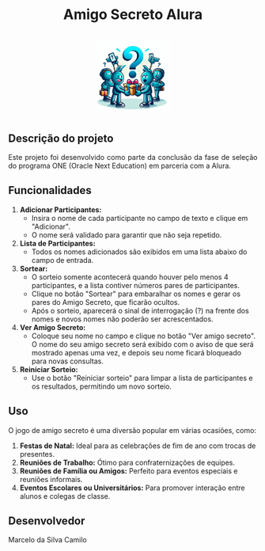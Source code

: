 <div align="center">
  <h1 align="center">
    Amigo Secreto Alura
    <br />
    <br />
    <img src="assets/logo_amigo_secreto.png" alt="Logo Amigo Secreto" style="width: 150px; height: auto;">
  </h1>
</div>


## Descrição do projeto 

<p align="justify">
  Este projeto foi desenvolvido como parte da conclusão da fase de seleção do programa ONE (Oracle Next Education) em parceria com a Alura. 
</p>

## Funcionalidades

1. **Adicionar Participantes:**
   - Insira o nome de cada participante no campo de texto e clique em "Adicionar".
   - O nome será validado para garantir que não seja repetido.
2. **Lista de Participantes:**
   - Todos os nomes adicionados são exibidos em uma lista abaixo do campo de entrada.
3. **Sortear:**
   - O sorteio somente acontecerá quando houver pelo menos 4 participantes, e a lista contiver números pares de participantes.
   - Clique no botão "Sortear" para embaralhar os nomes e gerar os pares do Amigo Secreto, que ficarão ocultos.
   - Após o sorteio, aparecerá o sinal de interrogação (?) na frente dos nomes e novos nomes não poderão ser acrescentados.
4. **Ver Amigo Secreto:**
   - Coloque seu nome no campo e clique no botão "Ver amigo secreto". O nome do seu amigo secreto será exibido com o aviso de que será mostrado apenas uma vez, e depois seu nome ficará bloqueado para novas consultas.
5. **Reiniciar Sorteio:**
   - Use o botão "Reiniciar sorteio" para limpar a lista de participantes e os resultados, permitindo um novo sorteio.

## Uso

O jogo de amigo secreto é uma diversão popular em várias ocasiões, como:

1. **Festas de Natal:** Ideal para as celebrações de fim de ano com trocas de presentes.
2. **Reuniões de Trabalho:** Ótimo para confraternizações de equipes.
3. **Reuniões de Família ou Amigos:** Perfeito para eventos especiais e reuniões informais.
4. **Eventos Escolares ou Universitários:** Para promover interação entre alunos e colegas de classe.

## Desenvolvedor

Marcelo da Silva Camilo
